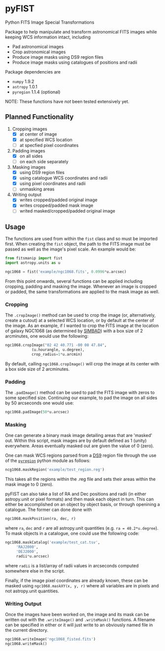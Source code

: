 # pyFIST
Python FITS Image Special Transformations

Package to help manipulate and transform astronomical FITS images while keeping WCS information intact, including
- Pad astronomical images
- Crop astronomical images
- Produce image masks using DS9 region files
- Produce image masks using catalogues of positions and radii

Package dependencies are
- `numpy` 1.9.2
- `astropy` 1.0.1
- `pyregion` 1.1.4 (optional)

NOTE: These functions have *not* been tested extensively yet.

## Planned Functionality
1. Cropping images
    - [x] at center of image
    - [x] at specified WCS location
    - [ ] at specfied pixel coordinates
2. Padding images
    - [x] on all sides
    - [ ] on each side separately
3. Masking images
    - [x] using DS9 region files
    - [x] using catalogue WCS coordinates and radii
    - [x] using pixel coordinates and radii
    - [ ] unmasking areas
4. Writing output
    - [x] writes cropped/padded original image
    - [x] writes cropped/padded mask image
    - [ ] writed masked/cropped/padded original image
  
## Usage
The functions are used from within the `fist` class and so must be imported first. When creating the `fist` object, the path to the FITS image must be passed as well as the image's pixel scale. An example would be:
```python
from fitsmanip import fist
import astropy.units as u

ngc1068 = fist('example/ngc1068.fits', 0.0996*u.arcsec)
```
From this point onwards, several functions can be applied including cropping, padding and masking the image. Whenever an image is cropped or padded, the same transformations are applied to the mask image as well.

### Cropping
The `.cropImage()` method can be used to crop the image (or, alternatively, create a cutout) at a selected WCS location, or by default at the center of the image.
As an example, if I wanted to crop the FITS image at the location of galaxy NGC1068 (as determined by [SIMBAD](http://simbad.u-strasbg.fr/simbad/)) with a box size of 2 arcminutes, one would use the following:
```python
ngc1068.cropImage("02 42 40.771 -00 00 47.84", 
			(u.hourangle, u.degree), 
			crop_radius=1*u.arcmin)
```
By default, calling `ngc1068.cropImage()` will crop the image at its center with a box side size of 2 arcminutes.

### Padding
The `.padImage()` method can be used to pad the FITS image with zeros to some specified size. Continuing our example, to pad the image on all sides by 50 arcseconds one would use:
```python
ngc1068.padImage(50*u.arcsec)
```

### Masking
One can generate a binary mask image detailing areas that are 'masked' out. Within this script, mask images are by default defined as 1 (unity) everywhere. Areas eventually masked out are given the value of 0 (zero).

One can mask WCS regions parsed from a [DS9](http://ds9.si.edu/site/Home.html) region file through the use of the [`pyregion`](http://pyregion.readthedocs.org/en/latest/) python module as follows:
```python
ncg1068.maskRegion('example/test_region.reg')
```
This takes all the regions within the .reg file and sets their areas within the mask image to 0 (zero).

pyFIST can also take a list of RA and Dec positions and radii (in either astropy.unit or pixel formats) and then mask each object in turn. This can either be accomplished on an object by object basis, or through openining a catalogue. The former can done done with
```python
ngc1068.maskPosition(ra, dec, r)
```
where `ra`, `dec` and `r` are all astropy.unit quantities (e.g. `ra = 40.2*u.degree`). To mask objects in a catalogue, one could use the following code:
```python
ngc1068.maskCatalog('example/test_cat.tsv', 
     'RAJ2000', 
     'DEJ2000', 
     radii*u.arcsec)
```
where `radii` is a list/array of radii values in arcseconds computed somewhere else in the script.

Finally, if the image pixel coordinates are already known, these can be masked using `ngc1068.maskXY(x, y, r)` where all variables are in pixels and not astropy.unit quantities.

### Writing Output
Once the images have been worked on, the image and its mask can be written out with the `.writeImage()` and `.writeMask()` functions. A filename can be specified in either or it will just write to an obviously named file in the current directory.
```python
ngc1068.writeImage('ngc1068_fisted.fits')
ngc1068.writeMask()
```
